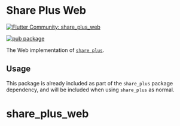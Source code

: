 # Share Plus Web

[![Flutter Community: share_plus_web](https://fluttercommunity.dev/_github/header/share_plus_web)](https://github.com/fluttercommunity/community)

[![pub package](https://img.shields.io/pub/v/share_plus_web.svg)](https://pub.dev/packages/share_plus_web)

The Web implementation of [`share_plus`](https://pub.dev/packages/share_plus).

## Usage

This package is already included as part of the `share_plus` package dependency, and will
be included when using `share_plus` as normal.
# share_plus_web
